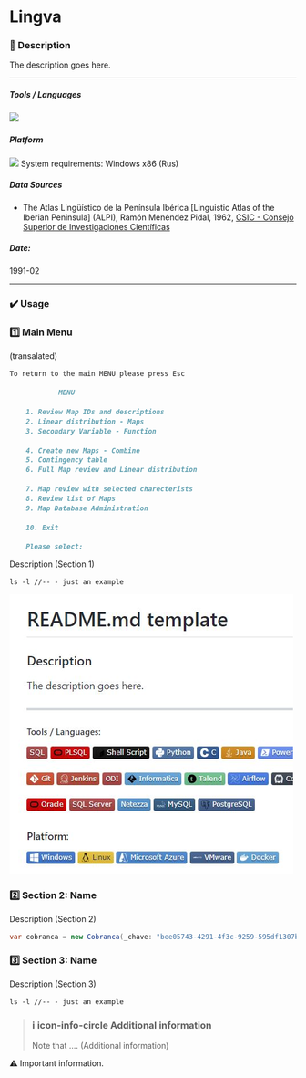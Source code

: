 # Lingva

### 📝 Description 
The description goes here.

-----

##### Tools / Languages  
<img src="https://img.shields.io/badge/C-00599C?logo=c&logoColor=white" />

##### Platform 
<img height="20" src="https://img.shields.io/badge/MS DOS-000000?logo=dos&logoColor=white" /> System requirements: Windows x86 (Rus)

##### Data Sources  
- The Atlas Lingüístico de la Península Ibérica [Linguistic Atlas of the Iberian Peninsula] (ALPI), Ramón Menéndez Pidal, 1962, [CSIC - Consejo Superior de Investigaciones Científicas](http://alpi.csic.es/en/)

##### Date:  
1991-02

-----


### ✔️ Usage

### 1️⃣ Main Menu
(transalated)
````markdown
To return to the main MENU please press Esc

			MENU

	1. Review Map IDs and descriptions 
	2. Linear distribution - Maps
	3. Secondary Variable - Function 
	
	4. Create new Maps - Combine
	5. Contingency table
	6. Full Map review and Linear distribution
	
	7. Map review with selected charecterists 
	8. Review list of Maps
	9. Map Database Administration

	10. Exit
	
	Please select:

````

Description (Section 1)

```shell
ls -l //-- - just an example 
```
![](https://github.com/vzolotar/README.md-template/blob/main/images/sample_image.jpg?raw=true) 

### 2️⃣ Section 2: Name
Description (Section 2)

```csharp
var cobranca = new Cobranca(_chave: "bee05743-4291-4f3c-9259-595df1307ba1");
```

### 3️⃣ Section 3: Name
Description (Section 3)
```shell
ls -l //-- - just an example 
```
> ### ℹ️ icon-info-circle Additional information
> Note that .... (Additional information)

⚠  Important information. 
